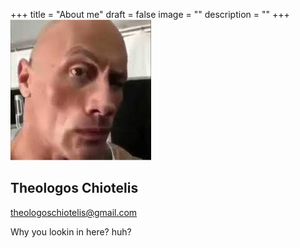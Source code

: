+++
title = "About me"
draft = false
image = ""
description = ""
+++
![](the-cock.jpg)

## Theologos Chiotelis

theologoschiotelis@gmail.com

Why you lookin in here? huh?